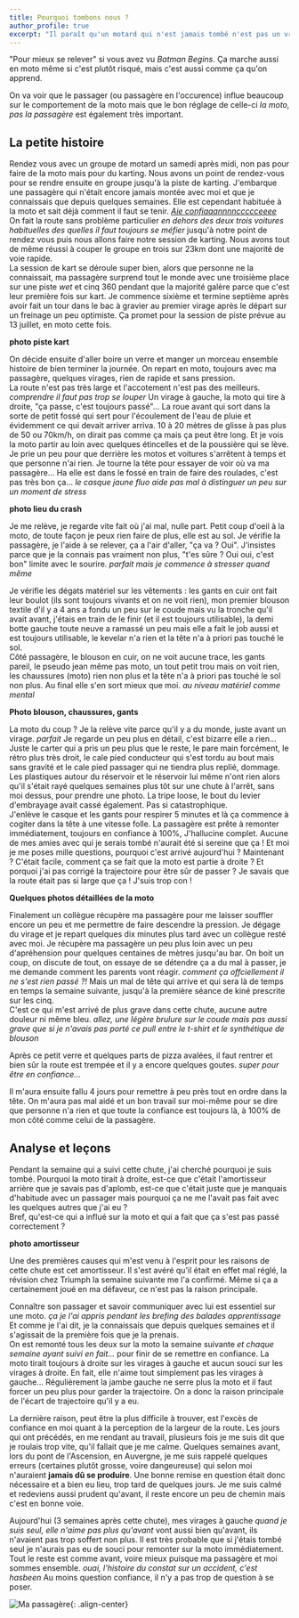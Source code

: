 ```yaml
---
title: Pourquoi tombons nous ?
author_profile: true
excerpt: "Il paraît qu'un motard qui n'est jamais tombé n'est pas un vrai motard. Pourquoi tant de haine ? Et est-ce uniquement une question de chute ?"
---
```


"Pour mieux se relever" si vous avez vu *Batman Begins*. Ça marche aussi en moto
même si c'est plutôt risqué, mais c'est aussi comme ça qu'on apprend.

On va voir que le passager (ou passagère en l'occurence) influe beaucoup sur le
comportement de la moto mais que le bon réglage de celle-ci *la moto, pas la passagère*
est également très important.

## La petite histoire

Rendez vous avec un groupe de motard un samedi après midi, non pas pour faire de
la moto mais pour du karting. Nous avons un point de rendez-vous pour se rendre
ensuite en groupe jusqu'à la piste de karting. J'embarque une passagère qui
n'était encore jamais montée avec moi et que je connaissais que depuis quelques
semaines. Elle est cependant habituée à la moto et sait déjà comment il faut se tenir.
[*Aie confiaaannnnccccceeee*](https://youtu.be/2gflQEF1WQU?t=1m19s)<br />
On fait la route sans problème particulier *en dehors des deux trois voitures
habituelles des quelles il faut toujours se méfier* jusqu'à notre point de rendez vous
puis nous allons faire notre session de karting. Nous avons tout de même réussi à
couper le groupe en trois sur 23km dont une majorité de voie rapide.<br />
La session de kart se déroule super bien, alors que personne ne la connaissait,
ma passagère surprend tout le monde avec une troisième place sur une piste *wet*
et cinq 360 pendant que la majorité galère parce que c'est leur première fois sur
kart. Je commence sixième et termine septième après avoir fait un tour dans le bac
à gravier au premier virage après le départ sur un freinage un peu optimiste.
Ça promet pour la session de piste prévue au 13 juillet, en moto cette fois.

**photo piste kart**

On décide ensuite d'aller boire un verre et manger un morceau ensemble histoire
de bien terminer la journée. On repart en moto, toujours avec ma passagère, quelques
virages, rien de rapide et sans pression.<br />
La route n'est pas très large et l'accotement n'est pas des meilleurs. *comprendre
il faut pas trop se louper* Un virage à gauche, la moto qui tire à droite,
"ça passe, c'est toujours passé"... La roue avant qui sort dans la sorte de petit
fossé qui sert pour l'écoulement de l'eau de pluie et évidemment ce qui devait
arriver arriva. 10 à 20 mètres de glisse à pas plus de 50 ou 70km/h, on dirait
pas comme ça mais ça peut être long. Et je vois la moto partir au loin avec quelques
étincelles et de la poussière qui se lève. Je prie un peu pour que derrière les
motos et voitures s'arrêtent à temps et que personne n'ai rien. Je tourne la
tête pour essayer de voir où va ma passagère... Ha elle est dans le fossé en train
de faire des roulades, c'est pas très bon ça... *le casque jaune fluo aide pas mal
à distinguer un peu sur un moment de stress*

**photo lieu du crash**

Je me relève, je regarde vite fait où j'ai mal, nulle part. Petit coup d'oeil à
la moto, de toute façon je peux rien faire de plus, elle est au sol. Je vérifie
la passagère, je l'aide à se relever, ça a l'air d'aller, "ça va ? Oui".
J'insistes parce que je la connais pas vraiment non plus, "t'es sûre ? Oui oui,
c'est bon" limite avec le sourire. *parfait mais je commence à stresser quand même*

Je vérifie les dégats matériel sur les vêtements : les gants en cuir ont fait leur
boulot (ils sont toujours vivants et on ne voit rien), mon premier blouson textile
d'il y a 4 ans a fondu un peu sur le coude mais vu la tronche qu'il avait avant,
j'étais en train de le finir (et il est toujours utilisable), la demi botte gauche
toute neuve a ramassé un peu mais elle a fait le job aussi et est toujours utilisable,
le kevelar n'a rien et la tête n'a à priori pas touché le sol.<br />
Côté passagère, le blouson en cuir, on ne voit aucune trace, les gants pareil,
le pseudo jean même pas moto, un tout petit trou mais on voit rien, les chaussures
(moto) rien non plus et la tête n'a à priori pas touché le sol non plus. Au final
elle s'en sort mieux que moi. *au niveau matériel comme mental*

**Photo blouson, chaussures, gants**

La moto du coup ? Je la relève vite parce qu'il y a du monde, juste avant un virage.
*parfait* Je regarde un peu plus en détail, c'est bizarre elle a rien...
Juste le carter qui a pris un peu plus que le reste, le pare main forcément, le
rétro plus très droit, le cale pied conducteur qui s'est tordu au bout mais sans
gravité et le cale pied passager qui ne tiendra plus replié, dommage.<br />
Les plastiques autour du réservoir et le réservoir lui même n'ont rien alors qu'il
s'était rayé quelques semaines plus tôt sur une chute à l'arrêt, sans moi dessus,
pour prendre une photo. La tripe loose, le bout du levier d'embrayage avait cassé
également. Pas si catastrophique.<br />
J'enlève le casque et les gants pour respirer 5 minutes et là ça commence à cogiter
dans la tête à une vitesse folle. La passagère est prête à remonter immédiatement,
toujours en confiance à 100%, J'hallucine complet. Aucune de mes amies avec qui
je serais tombé n'aurait été si sereine que ça ! Et moi je me poses mille questions,
pourquoi c'est arrivé aujourd'hui ? Maintenant ? C'était facile, comment ça se
fait que la moto est partie à droite ? Et porquoi j'ai pas corrigé la trajectoire
pour être sûr de passer ? Je savais que la route était pas si large que ça !
J'suis trop con !

**Quelques photos détaillées de la moto**

Finalement un collègue récupère ma passagère pour me laisser souffler encore un
peu et me permettre de faire descendre la pression. Je dégage du virage et je repart
quelques dix minutes plus tard avec un collègue resté avec moi. Je récupère ma
passagère un peu plus loin avec un peu d'apréhension pour quelques centaines de
mètres jusqu'au bar. On boit un coup, on discute de tout, on essaye de se détendre
ça a du mal à passer, je me demande comment les parents vont réagir.
*comment ça offciellement il ne s'est rien passé ?!* Mais un mal de tête qui arrive
et qui sera là de temps en temps la semaine suivante, jusqu'à la première séance
de kiné prescrite sur les cinq.<br />
C'est ce qui m'est arrivé de plus grave dans cette chute, aucune autre douleur
ni même bleu. *allez, une légère brulure sur le coude mais pas aussi grave que si
je n'avais pas porté ce pull entre le t-shirt et le synthétique de blouson*

Après ce petit verre et quelques parts de pizza avalées, il faut rentrer et bien
sûr la route est trempée et il y a encore quelques goutes. *super pour être en
confiance...*

Il m'aura ensuite fallu 4 jours pour remettre à peu près tout en ordre dans la tête.
On m'aura pas mal aidé et un bon travail sur moi-même pour se dire que personne
n'a rien et que toute la confiance est toujours là, à 100% de mon côté comme celui
de la passagère.

## Analyse et leçons

Pendant la semaine qui a suivi cette chute, j'ai cherché pourquoi je suis tombé.
Pourquoi la moto tirait à droite, est-ce que c'était l'amortisseur arrière que
je savais pas d'aplomb, est-ce que c'était juste que je manquais d'habitude avec
un passager mais pourquoi ça ne me l'avait pas fait avec les quelques autres que
j'ai eu ?<br />
Bref, qu'est-ce qui a influé sur la moto et qui a fait que ça s'est pas passé
correctement ?

**photo amortisseur**

Une des premières causes qui m'est venu à l'esprit pour les raisons de cette chute
est cet amortisseur. Il s'est avéré qu'il était en effet mal réglé, la révision
chez Triumph la semaine suivante me l'a confirmé. Même si ça a certainement
joué en ma défaveur, ce n'est pas la raison principale.

Connaître son passager et savoir communiquer avec lui est essentiel sur une moto.
*ça je l'ai appris pendant les brefing des balades apprentissage*
Et comme je l'ai dit, je la connaissais que depuis quelques semaines et il s'agissait
de la première fois que je la prenais.<br />
On est remonté tous les deux sur la moto la semaine suivante *et chaque semaine
ayant suivi en fait...* pour finir de se remettre en confiance. La moto tirait
toujours à droite sur les virages à gauche et aucun souci sur les virages à droite.
En fait, elle n'aime tout simplement pas les virages à gauche... Régulièrement la
jambe gauche ne serre plus la moto et il faut forcer un peu plus pour garder la
trajectoire. On a donc la raison principale de l'écart de trajectoire qu'il y a eu.

La dernière raison, peut être la plus difficile à trouver, est l'excès de confiance en
moi quant à la perception de la largeur de la route. Les jours qui ont précédés,
en me rendant au travail, plusieurs fois je me suis dit que je roulais trop vite,
qu'il fallait que je me calme. Quelques semaines avant, lors du pont de l'Ascension,
en Auvergne, je me suis rappelé quelques erreurs (certaines plutôt grosse, voire
dangeureuse) qui selon moi n'auraient **jamais dû se produire**. Une bonne remise
en question était donc nécessaire et a bien eu lieu, trop tard de quelques jours.
Je me suis calmé et redeviens aussi prudent qu'avant, il reste encore un peu de
chemin mais c'est en bonne voie.

Aujourd'hui (3 semaines après cette chute), mes virages à gauche *quand je suis
seul, elle n'aime pas plus qu'avant* vont aussi bien qu'avant, ils n'avaient pas
trop soffert non plus. Il est très probable que si j'étais tombé seul je n'aurais
pas eu de souci pour remonter sur la moto immédiatement. Tout le reste est comme
avant, voire mieux puisque ma passagère et moi sommes ensemble. *ouai, l'histoire
du constat sur un accident, c'est hasbeen* Au moins question confiance, il n'y a
pas trop de question à se poser.

![Ma passagère](http://i19.photobucket.com/albums/b185/luckylucvfr/Joe%20Bar%20Team/T12001.jpg){: .align-center}
